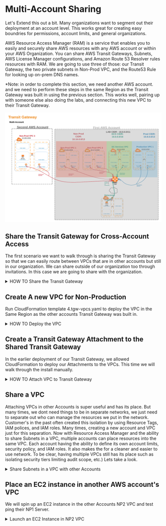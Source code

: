 # Multi-Account Sharing

Let's Extend this out a bit. Many organizations want to segment out their deployment at an account level. This works great for creating easy boundries for permissions, account limits, and general organizations.

AWS Resource Access Manager (RAM) is a service that enables you to easily and securely share AWS resources with any AWS account or within your AWS Organization. You can share AWS Transit Gateways, Subnets, AWS License Manager configurations, and Amazon Route 53 Resolver rules resources with RAM.
We are going to use three of those: our Transit Gateway, the two private subnets in Non-Prod VPC, and the Route53 Rule for looking up on-prem DNS names.

\*Note: in order to complete this section, we need another AWS account. and we need to perform these steps in the same Region as the Transit Gateway was built in using the previous section. This works well, pairing up with someone else also doing the labs, and connecting this new VPC to their Transit Gateway.

![Specify Details Screenshot](../images/Multiaccount-diagram.png)

## Share the Transit Gateway for Cross-Account Access

The first scenario we want to walk through is sharing the Transit Gateway so that we can easily route between VPCs that are in other accounts but still in our organization. We can share outside of our organization too through invitations. In this case we are going to share with the organization.

<details>
<summary>HOW TO Share the Transit Gateway</summary><p>

1. In the AWS Management Console change to the region you plan to work in and change. This is in the upper right hand drop down menu.

1. Lets determine the scope of the share. If you are pairing up with someone, choose **Option 1** below, we will use their Account number. If you are working in your Organziation, you can also use **Option 2** and share with all of the account in your AWS organization.
   **OPTION 1**

   - Pair up with someone else completing this walkthrough and share your account number with them, and jot their account number down as well. You will use this when identifying **Principals** later.
     You will connect a new VPC to their Transit Gateway and they will connect a new VPC to your Accounts Transit Gateway

   **OPTION 2**

   - Just to the left of the Region Drop down, click on your login drop-down menu and select **My organization**. On **Your account belongs to the following organization:** screen, make a note of the **Organization ID** (it will start with an **o-**)

1. In the AWS Management Console choose **Services** then select **Resource Access Manager**.

1. From the left-hand menu select **Resource Shares** (you may have to open the Burger menu). Click the **Create a resource share** button in the upper right of the main panel.

1. Fill out the **Create Resource Share** details:

- **Name** - give it a Descriptive name for the Share
- **Seclect Resource type** - from the drop down select **Transit Gateways**.
- **ID** - from the list, select the Transit Gateway you created for the Lab
- **Principals - optional** - in the search box, paste the account number or organization ID you recorded a few steps up (depending on which option you picked above). Click the **add** button to the right.
  Verify you have everything entered correctly and click the **Create resource share** in the bottom right of the main panel.

</p>
</details>

## Create A new VPC for Non-Production

Run CloudFormation template 4.tgw-vpcs.yaml to deploy the VPC in the Same Region as the other accounts Transit Gateway was built in.

<details>
<summary>HOW TO Deploy the VPC</summary><p>

1. In the AWS Management Console change to the region the VPCs and Transit Gateway were created **IN THE OTHER ACCOUNT**. This is in the upper right-hand drop-down menu. _note: Today, AWS Transit Gateway can only attach to VPCs in the same region as the Transit Gateway. There are architectures that allow for a multi-region design, for example using VPN and a Transit VPC. This is out of scope for this lab._

1. In the AWS Management Console choose **Services** then select **CloudFormation**.

1. In the main panel select **Create Stack** in the upper right-hand corner.<p>

   ![Create Stack button](../images/createStack.png)

1. Make sure **Template is ready** is selected from Prepare template options.

1. At the **Prerequisite - Prepare template** screen, for **template source** select **Upload a template file** and click **Choose file** from **Upload a Template file**. from your local files select **1.tgw-vpcs.yaml** and click **Open**.

1. Back at the **Prerequisite - Prepare template** screen, click **Next** in the lower right.

1. For the **Specify stack details** give the stack a name and Select two Availability Zones (AZs) to deploy to. _We will be deploying all of the VPCs in the same AZs, but that is not required by AWS Transit Gateway_. Click **Next**.
   ![Stack Parameters](../images/createStack-CROSSparameters.png)

1. For **Configuration stack options** we don't need to change anything, so just click **Next** in the bottom right.

1. Scroll down to the bottom of the **Review name_of_your_stack** and check the **I acknowledge that AWS CloudFormation might create IAM resources with custom names.** Click the **Create** button in the lower right.
   ![Create Stack](../images/createStack-VPCiam.png)

1. Wait for the Stack to show **Create_Complete**.
   ![Stack Complete](../images/createStack-CROSScomplete.png)

      </p>
      </details>

## Create a Transit Gateway Attachment to the Shared Transit Gateway

In the earlier deployment of our Transit Gateway, we allowed CloudFormation to deploy our Attachments to the VPCs. This time we will walk through the install manually.

<details>
<summary>HOW TO Attach VPC to Transit Gateway</summary><p>

1. In the AWS Management Console change to the region you are working in. This is in the upper right hand drop down menu.

1. In the AWS Management Console choose **Services** then select **VPC**.

1. From the menu on the left, Scroll down and select **Transit Gateway Attachments**.

1. You will see the VPC Attachments listed, but we want to add one to connect our Datacenter. Click the **Create Transit Gateway Attachment** button above the list.

1. Fill out the **Create Transit Gateway Attachment** form.

   - **Transit Gateway ID** select the TGW from the list that is from the other account.
   - **Attachment Type** is **VPC**
   - **Attachment name tag** give it a descriptive name.
   - **DNS support** leave enabled.
   - **IPv6 support** leave unchecked
   - **VPC ID** select the ID that has the name: NP3-_stack_name_ from the list
   - **Subnet IDs** check the two subnets that end in **Attach-A Subnet** and **Attach-B Subnet**.
     Verify you have everything entered correctly and click the **Create attachment** in the bottom right of the main panel.

1. Click **close**

1. Still on the **VPC** Service console, from the menu on the left Scroll up and select **Route Tables**

1. You will see the Route Tables listed in the main pane. Select NP3-_stack_name_-Private route table, Check the box next to it. Let's take a look toward the bottom of the panel and click the **Routes** tab. Currently, there is just one route, the local VPC route. Since the only way out is going to be the Transit Gateway, lets make our life simple and point a default route to the Transit Gateway Attachment. Click the **Edit Routes** in the **Routes** tab.

1. On the **Edit routes** page, Click the **Add route** button and enter a default route by setting the destination of **0.0.0.0/0**. In the Target drop-down, select **Transit Gateway** and pick your Transit Gateway create for this project. Make sure its the one in the other account, not the account you are currently logged into.
   ![Stack Complete](../images/vpc-defaultroute.png)

   ### Now we need to manage the routing in Transit Gateway account.

1. From the Menu on the Left Select **Transit Gateway Attachments** to give the VCP attachment a name. Scan down the **Resource type** column for the Attachment with the **Name** blank. You can verify this Attachment is from the other Account by looking at the **Details** tab at the bottom of the main panel. The **Resource owner account ID** will be the other AWS account ID. \*note: Back at the top, if you click the pencil that appears when you mouse over the **Name** column, you can enter a name that is different than the first VPN. Be sure to click the _check_ mark to save the name.

1. From the Menu on the Left Select **Transit Gateway Route Tables**. From the table in the main panel select **Red Route Table**. Lets take a look toward the bottom, and click the **Associations** tab. Associations mean that traffic coming from the outside toward the Transit gateway will use this route table to know where the packet will go after routing through the TGW. _note: An attachment can only be Associated with one route table. But a route table can have multiple associations_. Here in the **Red Route Table**, click **Create associations** in the **Associations** tab. From the drop-down list, select the NP3 vpc . _note:it should be the only one in the list without a **Association route table** ._ Click **Create association**.
   ![Associate VPN](../images/tgw-vpnassocationspending.png)

1. While at the **Transit Gateway Route Tables**, take a look at the **Propagations** tab. These are the Resources that dynamically inform the route table. An attachment can propagate to multiple route tables. For the New Non-Production (NP3) VPC, we want to propagate to the Non-Prod(Red) route table and the Datacenter/Datacenter Services ROute table (Green) route table. Lets start with the **Red Route Table**. We can see all of the VPCs are propagating their CIDR to the route table.

1. Repeat the above step on the propagations tab for the **Green Route Table**.

</p>
</details>

## Share a VPC

Attaching VPCs in other Accounts is super useful and has its place. But many times, we dont need things to be in separate networks, we just need to separate out who can manage the resources we put in the network. Customer's in the past often created this isolation by using Resource Tags, IAM polices, and IAM roles. Many times, creating a new account and VPC just for this separation. Now with Resource Access Manager and the ability to share Subnets in a VPC, multiple accounts can place resources into the same VPC. Each account having the ability to define its own account limits, security policy, and IAM roles. It also makes the for a cleaner and easier to use network. To be clear, having multiple VPCs still has its place such as isolating security tiers limiting audit scope, etc.) Lets take a look.

<details>
<summary>Share Subnets in a VPC with other Accounts</summary></p>

1. In the AWS Management Console change to the region you plan to work in and change. This is in the upper right-hand drop-down menu.

1. Lets determine the scope of the share. If you are pairing up with someone, choose **Option 1** below, we will use their Account number. If you are working in your Organization, you can also use **Option 2** and share with all of the account in your AWS organization.
   **OPTION 1**

   - Pair up with someone else completing this walkthrough and share your account number with them, and jot their account number down as well. You will use this when identifying **Principals** later.
     You will deploy and EC2 instance in the other accounts NP-2 VPC and from their ping the server in NP1 VPC.

   **OPTION 2**

   - Just to the left of the Region Drop down, click on your login drop-down menu and select **My Organization**. On **Your account belongs to the following organization:** screen, make a note of the **Organization ID** (it will start with an **o-**)

1. In the AWS Management Console choose **Services** then select **Resource Access Manager**.

1. From the left-hand menu select **Resource Shares** (you may have to open the Burger menu). Click the **Create a resource share** button in the upper right of the main panel.

1. Fill out the **Create Resource Share** details:

   - **Name** - give it a Descriptive name for the Share
   - **Select Resource type** - from the drop down select **Subnets**.
   - **ID** - from the list, select the two private subnets in NP2 VPC (their **Names** are NP2-_vpc_stack_name_-Priv-A and NP2-_vpc_stack_name_-Priv-B)
   - **Principals - optional** - in the search box, paste the account number or organization ID you recorded a few steps up (depending on which option you picked above). Click the **add** button to the right.
     Verify you have everything entered correctly and click the **Create resource share** in the bottom right of the main panel.

</p>
</details>

## Place an EC2 instance in another AWS account's VPC

We will spin up an EC2 instance in the other Accounts NP2 VPC and test ping their NP1 Server.

<details>
<summary>Launch an EC2 Instance in NP2 VPC</summary></p>
*INCOMPLETE*
1. Launch EC2 instance in the Shared VPC subnet.
2. Use Session manager to access the new server's shell
3. ping np1.aws.*corp_domain_name
      ```
      sh-4.2$ ping np1.aws.kneetoe.com
      PING 10.16.18.220 (10.16.18.220) 56(84) bytes of data.
      64 bytes from 10.16.18.220: icmp_seq=1 ttl=254 time=1.09 ms
      64 bytes from 10.16.18.220: icmp_seq=2 ttl=254 time=0.763 ms
      64 bytes from 10.16.18.220: icmp_seq=3 ttl=254 time=0.807 ms
      64 bytes from 10.16.18.220: icmp_seq=4 ttl=254 time=0.891 ms
      64 bytes from 10.16.18.220: icmp_seq=5 ttl=254 time=0.736 ms
      64 bytes from 10.16.18.220: icmp_seq=6 ttl=254 time=0.673 ms
      64 bytes from 10.16.18.220: icmp_seq=7 ttl=254 time=0.806 ms
      ^C
      --- 10.16.18.220 ping statistics ---
      7 packets transmitted, 7 received, 0% packet loss, time 6042ms
      rtt min/avg/max/mdev = 0.673/0.824/1.096/0.130 ms
      ```
</p>
</details>
